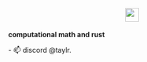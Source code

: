 <h2 align="center">
  <img src="https://media.tenor.com/IVQgkTbHZhYAAAAd/spinning-monkey-spinning-ape.gif" width="28">
</h2>
<p><b>
computational math and rust
</b></p>
- 📫 discord @taylr. 
